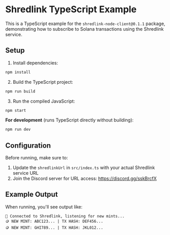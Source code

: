 # Shredlink TypeScript Example

This is a TypeScript example for the `shredlink-node-client@0.1.1` package, demonstrating how to subscribe to Solana transactions using the Shredlink service.

## Setup

1. Install dependencies:
```bash
npm install
```

2. Build the TypeScript project:
```bash
npm run build
```

3. Run the compiled JavaScript:
```bash
npm start
```

**For development** (runs TypeScript directly without building):
```bash
npm run dev
```

## Configuration

Before running, make sure to:

1. Update the `shredlinkUrl` in `src/index.ts` with your actual Shredlink service URL
2. Join the Discord server for URL access: https://discord.gg/sskBrcfX

## Example Output

When running, you'll see output like:
```
🚀 Connected to Shredlink, listening for new mints...
🪙 NEW MINT: ABC123... | TX HASH: DEF456...
🪙 NEW MINT: GHI789... | TX HASH: JKL012...
```